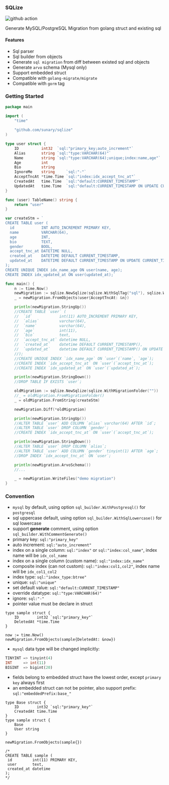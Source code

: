 ### SQLize

![github action](https://github.com/sunary/sqlize/actions/workflows/go.yml/badge.svg)

Generate MySQL/PostgreSQL Migration from golang struct and existing sql

#### Features

+ Sql parser
+ Sql builder from objects
+ Generate `sql migration` from diff between existed sql and objects
+ Generate `arvo` schema (Mysql only)
+ Support embedded struct
+ Compatible with `golang-migrate/migrate`
+ Compatible with `gorm` tag


### Getting Started

```go
package main

import (
	"time"
	
	"github.com/sunary/sqlize"
)

type user struct {
	ID          int32  `sql:"primary_key;auto_increment"`
	Alias       string `sql:"type:VARCHAR(64)"`
	Name        string `sql:"type:VARCHAR(64);unique;index:name,age"`
	Age         int
	Bio         string
	IgnoreMe    string     `sql:"-"`
	AcceptTncAt *time.Time `sql:"index:idx_accept_tnc_at"`
	CreatedAt   time.Time  `sql:"default:CURRENT_TIMESTAMP"`
	UpdatedAt   time.Time  `sql:"default:CURRENT_TIMESTAMP ON UPDATE CURRENT_TIMESTAMP;index:idx_updated_at"`
}

func (user) TableName() string {
	return "user"
}

var createStm = `
CREATE TABLE user (
  id            INT AUTO_INCREMENT PRIMARY KEY,
  name          VARCHAR(64),
  age           INT,
  bio           TEXT,
  gender        BOOL,
  accept_tnc_at DATETIME NULL,
  created_at    DATETIME DEFAULT CURRENT_TIMESTAMP,
  updated_at    DATETIME DEFAULT CURRENT_TIMESTAMP ON UPDATE CURRENT_TIMESTAMP
);
CREATE UNIQUE INDEX idx_name_age ON user(name, age);
CREATE INDEX idx_updated_at ON user(updated_at);`

func main() {
	n := time.Now()
	newMigration := sqlize.NewSqlize(sqlize.WithSqlTag("sql"), sqlize.WithMigrationFolder(""))
	_ = newMigration.FromObjects(user{AcceptTncAt: &n})

	println(newMigration.StringUp())
	//CREATE TABLE `user` (
	//	`id`            int(11) AUTO_INCREMENT PRIMARY KEY,
	//	`alias`         varchar(64),
	//	`name`          varchar(64),
	//	`age`           int(11),
	//	`bio`           text,
	//	`accept_tnc_at` datetime NULL,
	//	`created_at`    datetime DEFAULT CURRENT_TIMESTAMP(),
	//	`updated_at`    datetime DEFAULT CURRENT_TIMESTAMP() ON UPDATE CURRENT_TIMESTAMP()
	//);
	//CREATE UNIQUE INDEX `idx_name_age` ON `user`(`name`, `age`);
	//CREATE INDEX `idx_accept_tnc_at` ON `user`(`accept_tnc_at`);
	//CREATE INDEX `idx_updated_at` ON `user`(`updated_at`);

	println(newMigration.StringDown())
	//DROP TABLE IF EXISTS `user`;

	oldMigration := sqlize.NewSqlize(sqlize.WithMigrationFolder(""))
	//_ = oldMigration.FromMigrationFolder()
	_ = oldMigration.FromString(createStm)

	newMigration.Diff(*oldMigration)

	println(newMigration.StringUp())
	//ALTER TABLE `user` ADD COLUMN `alias` varchar(64) AFTER `id`;
	//ALTER TABLE `user` DROP COLUMN `gender`;
	//CREATE INDEX `idx_accept_tnc_at` ON `user`(`accept_tnc_at`);

	println(newMigration.StringDown())
	//ALTER TABLE `user` DROP COLUMN `alias`;
	//ALTER TABLE `user` ADD COLUMN `gender` tinyint(1) AFTER `age`;
	//DROP INDEX `idx_accept_tnc_at` ON `user`;

	println(newMigration.ArvoSchema())
	//...

	_ = newMigration.WriteFiles("demo migration")
}
```

### Convention

* `mysql` by default, using option `sql_builder.WithPostgresql()` for `postgresql`
* sql uppercase default, using option `sql_builder.WithSqlLowercase()` for sql lowercase
* support **generate** comment, using option `sql_builder.WithCommentGenerate()`
* primary key: `sql:"primary_key"`
* auto increment: `sql:"auto_increment"`
* index on a single column: `sql:"index"` or `sql:"index:col_name"`, index name will be `idx_col_name`
* index on a single column (custom name): `sql:"index:idx_name"`
* composite index (can not custom): `sql:"index:col1,col2"`, index name will be `idx_col1_col2`
* index type: `sql:"index_type:btree"`
* unique: `sql:"unique"`
* set default value: `sql:"default:CURRENT_TIMESTAMP"`
* override datatype: `sql:"type:VARCHAR(64)"`
* ignore: `sql:"-"`
* pointer value must be declare in struct

```golang
type sample struct {
	ID        int32 `sql:"primary_key"`
	DeletedAt *time.Time
}

now := time.Now()
newMigration.FromObjects(sample{DeletedAt: &now})
```

* `mysql` data type will be changed implicitly:

```sql
TINYINT => tinyint(4)
INT     => int(11)
BIGINT  => bigint(20)
```

* fields belong to embedded struct have the lowest order, except `primary key` always first
* an embedded struct can not be pointer, also support prefix: `sql:"embeddedPrefix:base_"`

```golang
type Base struct {
	ID        int32 `sql:"primary_key"`
	CreatedAt time.Time
}
type sample struct {
	Base
	User string
}

newMigration.FromObjects(sample{})

/*
CREATE TABLE sample (
 id         int(11) PRIMARY KEY,
 user       text,
 created_at datetime
);
*/
```
